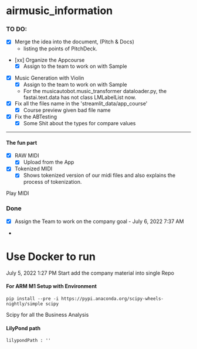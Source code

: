 # airmusic_information

### TO DO:

- [x] Merge the idea into the document, (Pitch & Docs)
    - listing the points of PitchDeck.
- [xx] Organize the Appcourse
    - [x] Assign to the team to work on with Sample
- [x] Music Generation with Violin
    - [x] Assign to the team to work on with Sample
    - For the musicautobot.music_transformer dataloader.py, the fastai.text.data has not class LMLabelList now.
- [x] Fix all the files name in the 'streamlit_data/app_course'
    - [x] Course preview given bad file name
- [x] Fix the ABTesting
    - [x] Some Shit about the types for compare values

---

#### The fun part

- [X] RAW MIDI
    - [X] Upload from the App
- [X] Tokenized MIDI
    - [X] Shows tokenized version of our midi files and also explains the process of tokenization.

Play MIDI

### Done

- [x] Assign the Team to work on the company goal - July 6, 2022 7:37 AM
-

# Use Docker to run

July 5, 2022 1:27 PM Start add the company material into single Repo

#### For ARM M1 Setup with Environment

```commandline
pip install --pre -i https://pypi.anaconda.org/scipy-wheels-nightly/simple scipy
```

Scipy for all the Business Analysis

#### LilyPond path

```
lilypondPath : ''

```
